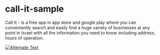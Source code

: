 # call-it-sample

Call It - is a free app in app store and google play where you can conveniently search and easily find a huge variety of businesses at any point in Israel with all the information you need to know including address, hours of operation.

[![Alternate Text]({})]({https://drive.google.com/file/d/1GaexF0SGokLMPjNhClK0tLZ9JsONcyGZ/view?usp=sharing} "Call it")
